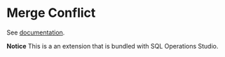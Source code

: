 # Merge Conflict

See [documentation](https://code.visualstudio.com/docs/editor/versioncontrol#_merge-conflicts).

**Notice** This is a an extension that is bundled with SQL Operations Studio.
